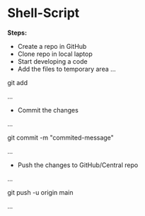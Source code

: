 # Shell-Script

**Steps:**

* Create a repo in GitHub
* Clone repo in local laptop
* Start developing a code
* Add the files to temporary area
...

git add <file-name>

...

* Commit the changes

...

git commit -m "commited-message"

...
* Push the changes to GitHub/Central repo

...

git push -u origin main

...